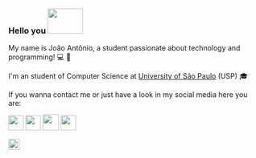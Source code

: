 ### Hello you <img src="https://media.giphy.com/media/bcKmIWkUMCjVm/giphy.gif" width="70" height="50"/>

My name is João Antônio, a student passionate about technology and programming! :computer: :green_heart:
 
I'm an student of Computer Science at [University of São Paulo](https://www5.usp.br/) (USP) :mortar_board:

If you wanna contact me or just have a look in my social media here you are:

[<img src="https://image.flaticon.com/icons/png/512/174/174857.png" width="30" height="30"/>](https://www.linkedin.com/in/jo%C3%A3o-ant%C3%B4nio-misson-milhorim-1b39141b8/)
[<img src="https://upload.wikimedia.org/wikipedia/commons/thumb/e/ec/Medium_logo_Monogram.svg/1200px-Medium_logo_Monogram.svg.png" width="30" height="30"/>](https://medium.com/@joao.misson)
[<img src="https://facebookbrand.com/wp-content/uploads/2019/04/f_logo_RGB-Hex-Blue_512.png?w=512&h=512" width="32" height="32"/>](https://www.facebook.com/joao.antonio.misson)
[<img src="https://upload.wikimedia.org/wikipedia/commons/thumb/e/e7/Instagram_logo_2016.svg/1200px-Instagram_logo_2016.svg.png" width="30" height="30"/>](https://www.instagram.com/joao_misson/?hl=pt-br)


<a href="https://image.flaticon.com/icons/png/512/174/174857.png">
  <img align="left" alt="João's LinkedIN" width="22px" src="https://raw.githubusercontent.com/peterthehan/peterthehan/master/assets/linkedin.svg" />
</a>
